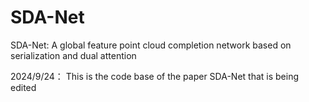 # SDA-Net
SDA-Net: A global feature point cloud completion network based on serialization and dual attention

2024/9/24： This is the code base of the paper SDA-Net that is being edited
